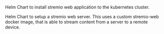 Helm Chart to install stremio web application to the kubernetes cluster.

Helm Chart to setup a stremio web server. This uses a custom stremio-web docker image, that is able to stream content from a server to a remote device.